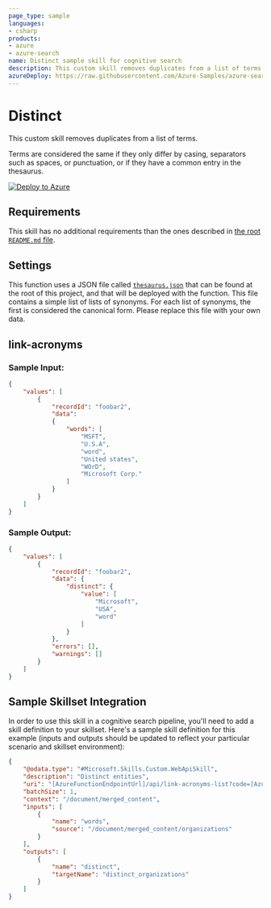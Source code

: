 ```yaml
---
page_type: sample
languages:
- csharp
products:
- azure
- azure-search
name: Distinct sample skill for cognitive search
description: This custom skill removes duplicates from a list of terms.
azureDeploy: https://raw.githubusercontent.com/Azure-Samples/azure-search-power-skills/master/Text/Distinct/azuredeploy.json
---
```


# Distinct

This custom skill removes duplicates from a list of terms.

Terms are considered the same if they only differ by casing, separators such as spaces, or punctuation, or if they have a common entry in the thesaurus.

[![Deploy to Azure](https://azuredeploy.net/deploybutton.svg)](https://portal.azure.com/#create/Microsoft.Template/uri/https%3A%2F%2Fraw.githubusercontent.com%2FAzure-Samples%2Fazure-search-power-skills%2Fmaster%2FText%2FDistinct%2Fazuredeploy.json)

## Requirements

This skill has no additional requirements than the ones described in [the root `README.md` file](../../README.md).

## Settings

This function uses a JSON file called [`thesaurus.json`](./thesaurus.json) that can be found at the root of this project, and that will be deployed with the function. This file contains a simple list of lists of synonyms. For each list of synonyms, the first is considered the canonical form. Please replace this file with your own data.

## link-acronyms

### Sample Input:

```json
{
    "values": [
        {
            "recordId": "foobar2",
            "data":
            {
                "words": [
                    "MSFT",
                    "U.S.A",
                    "word",
                    "United states",
                    "WOrD",
                    "Microsoft Corp."
                ]
            }
        }
    ]
}
```

### Sample Output:

```json
{
    "values": [
        {
            "recordId": "foobar2",
            "data": {
                "distinct": {
                    "value": [
                        "Microsoft",
                        "USA",
                        "word"
                    ]
                }
            },
            "errors": [],
            "warnings": []
        }
    ]
}
```

## Sample Skillset Integration

In order to use this skill in a cognitive search pipeline, you'll need to add a skill definition to your skillset.
Here's a sample skill definition for this example (inputs and outputs should be updated to reflect your particular scenario and skillset environment):

```json
{
    "@odata.type": "#Microsoft.Skills.Custom.WebApiSkill",
    "description": "Distinct entities",
    "uri": "[AzureFunctionEndpointUrl]/api/link-acronyms-list?code=[AzureFunctionDefaultHostKey]",
    "batchSize": 1,
    "context": "/document/merged_content",
    "inputs": [
        {
            "name": "words",
            "source": "/document/merged_content/organizations"
        }
    ],
    "outputs": [
        {
            "name": "distinct",
            "targetName": "distinct_organizations"
        }
    ]
}
```
